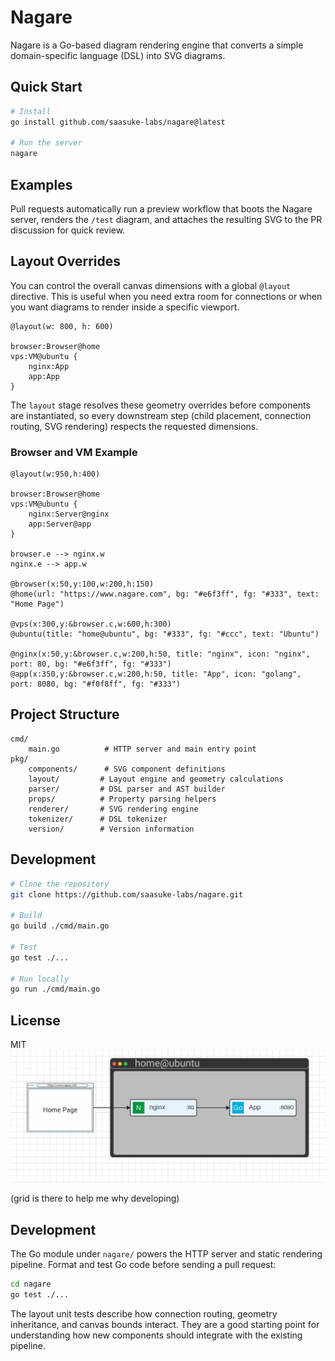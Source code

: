 # Nagare

Nagare is a Go-based diagram rendering engine that converts a simple domain-specific language (DSL) into SVG diagrams.

## Quick Start

```bash
# Install
go install github.com/saasuke-labs/nagare@latest

# Run the server
nagare
```

## Examples

Pull requests automatically run a preview workflow that boots the Nagare server, renders the `/test` diagram, and attaches the resulting SVG to the PR discussion for quick review.

## Layout Overrides

You can control the overall canvas dimensions with a global `@layout` directive. This is useful when you need extra room for connections or when you want diagrams to render inside a specific viewport.

```text
@layout(w: 800, h: 600)

browser:Browser@home
vps:VM@ubuntu {
    nginx:App
    app:App
}
```

The `layout` stage resolves these geometry overrides before components are instantiated, so every downstream step (child placement, connection routing, SVG rendering) respects the requested dimensions.

### Browser and VM Example

```text
@layout(w:950,h:400)

browser:Browser@home
vps:VM@ubuntu {
    nginx:Server@nginx
    app:Server@app
}

browser.e --> nginx.w
nginx.e --> app.w

@browser(x:50,y:100,w:200,h:150)
@home(url: "https://www.nagare.com", bg: "#e6f3ff", fg: "#333", text: "Home Page")

@vps(x:300,y:&browser.c,w:600,h:300)
@ubuntu(title: "home@ubuntu", bg: "#333", fg: "#ccc", text: "Ubuntu")

@nginx(x:50,y:&browser.c,w:200,h:50, title: "nginx", icon: "nginx", port: 80, bg: "#e6f3ff", fg: "#333")
@app(x:350,y:&browser.c,w:200,h:50, title: "App", icon: "golang", port: 8080, bg: "#f0f8ff", fg: "#333")
```

## Project Structure

```
cmd/
    main.go          # HTTP server and main entry point
pkg/
    components/      # SVG component definitions
    layout/         # Layout engine and geometry calculations
    parser/         # DSL parser and AST builder
    props/          # Property parsing helpers
    renderer/       # SVG rendering engine
    tokenizer/      # DSL tokenizer
    version/        # Version information
```

## Development

```bash
# Clone the repository
git clone https://github.com/saasuke-labs/nagare.git

# Build
go build ./cmd/main.go

# Test
go test ./...

# Run locally
go run ./cmd/main.go
```

## License

MIT
![Browser and VM](static/examples/example2.svg)

(grid is there to help me why developing)

## Development

The Go module under `nagare/` powers the HTTP server and static rendering pipeline. Format and test Go code before sending a pull request:

```bash
cd nagare
go test ./...
```

The layout unit tests describe how connection routing, geometry inheritance, and canvas bounds interact. They are a good starting point for understanding how new components should integrate with the existing pipeline.
